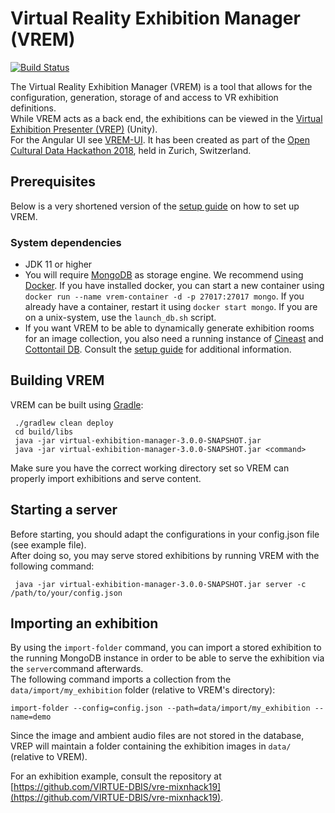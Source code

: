# Virtual Reality Exhibition Manager (VREM)

[![Build Status](https://travis-ci.org/VIRTUE-DBIS/virtual-exhibition-manager.svg?branch=master)](https://travis-ci.org/VIRTUE-DBIS/virtual-exhibition-manager)

The Virtual Reality Exhibition Manager (VREM) is a tool that allows for the configuration, generation, storage of and
access to VR exhibition definitions.   
While VREM acts as a back end, the exhibitions can be viewed in
the [Virtual Exhibition Presenter (VREP)](https://github.com/dbisUnibas/virtual-exhibition-presenter) (Unity).  
For the Angular UI see [VREM-UI](https://github.com/sauterl/virtual-exhibition-manager-ui). It has been created as part
of the [Open Cultural Data Hackathon 2018](http://make.opendata.ch/wiki/event:2018-10), held in Zurich, Switzerland.

## Prerequisites

Below is a very shortened version of
the [setup guide](https://github.com/VIRTUE-DBIS/virtual-exhibition-presenter/wiki/Setup-Guide) on how to set up VREM.

### System dependencies

* JDK 11 or higher
* You will require [MongoDB](https://docs.mongodb.com/manual/installation/) as storage engine. We recommend
  using [Docker](https://www.docker.com). If you have installed docker, you can start a new container
  using `docker run --name vrem-container -d -p 27017:27017 mongo`. If you already have a container, restart it
  using `docker start mongo`. If you are on a unix-system, use the `launch_db.sh` script.
* If you want VREM to be able to dynamically generate exhibition rooms for an image collection, you also need a running
  instance of [Cineast](https://github.com/vitrivr/cineast) and
  [Cottontail DB](https://github.com/vitrivr/cottontaildb). Consult
  the [setup guide](https://github.com/VIRTUE-DBIS/virtual-exhibition-presenter/wiki/Setup-Guide) for additional
  information.

## Building VREM

VREM can be built using [Gradle](http://gradle.org/):

```
 ./gradlew clean deploy
 cd build/libs
 java -jar virtual-exhibition-manager-3.0.0-SNAPSHOT.jar
 java -jar virtual-exhibition-manager-3.0.0-SNAPSHOT.jar <command>
 ```

Make sure you have the correct working directory set so VREM can properly import exhibitions and serve content.

## Starting a server

Before starting, you should adapt the configurations in your config.json file (see example file).  
After doing so, you may serve stored exhibitions by running VREM with the following command:

```
 java -jar virtual-exhibition-manager-3.0.0-SNAPSHOT.jar server -c /path/to/your/config.json
```

## Importing an exhibition

By using the `import-folder` command, you can import a stored exhibition to the running MongoDB instance in order to be
able to serve the exhibition via the `server`command afterwards.  
The following command imports a collection from the `data/import/my_exhibition` folder (relative to VREM's directory):

```
import-folder --config=config.json --path=data/import/my_exhibition --name=demo
```

Since the image and ambient audio files are not stored in the database, VREP will maintain a folder containing the
exhibition images in `data/` (relative to VREM).

For an exhibition example, consult the repository
at [https://github.com/VIRTUE-DBIS/vre-mixnhack19](https://github.com/VIRTUE-DBIS/vre-mixnhack19).
